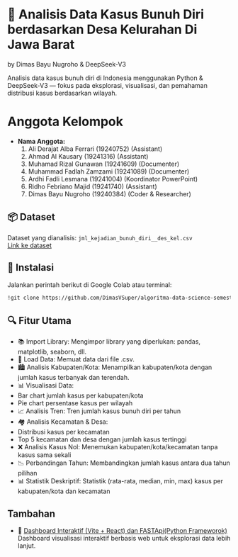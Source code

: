# 🧠 Analisis Data Kasus Bunuh Diri berdasarkan Desa Kelurahan Di Jawa Barat 

by Dimas Bayu Nugroho & DeepSeek-V3

Analisis data kasus bunuh diri di Indonesia menggunakan Python & DeepSeek-V3 — fokus pada eksplorasi, visualisasi, dan pemahaman distribusi kasus berdasarkan wilayah.

# Anggota Kelompok

- **Nama Anggota:**
  1. Ali Derajat Alba Ferrari (19240752) (Assistant)
  2. Ahmad Al Kausary (19241316) (Assistant)
  3. Muhamad Rizal Gunawan (19241609) (Documenter)
  4. Muhammad Fadlah Zamzami (19241089) (Documenter)
  5. Ardhi Fadli Lesmana (19241004) (Koordinator PowerPoint)
  6. Ridho Febriano Majid (19241740) (Assistant)
  7. Dimas Bayu Nugroho (19240384) (Coder & Researcher)


## 📦 Dataset

Dataset yang dianalisis: `jml_kejadian_bunuh_diri__des_kel.csv`  
[Link ke dataset](https://katalog.satudata.go.id/pl/dataset/jumlah-kejadian-bunuh-diri-berdasarkan-desa-kelurahan-di-jawa-barat)

## 🚀 Instalasi

Jalankan perintah berikut di Google Colab atau terminal:

```bash
!git clone https://github.com/DimasVSuper/algoritma-data-science-semester-1-project
```

## 🔍 Fitur Utama
- 📚 Import Library: Mengimpor library yang diperlukan: pandas, matplotlib, seaborn, dll.
- 📂 Load Data: Memuat data dari file .csv.
- 🏙️ Analisis Kabupaten/Kota: Menampilkan kabupaten/kota dengan jumlah kasus terbanyak dan terendah.
- 📊 Visualisasi Data:
- Bar chart jumlah kasus per kabupaten/kota
- Pie chart persentase kasus per wilayah
- 📈 Analisis Tren: Tren jumlah kasus bunuh diri per tahun
- 🏘️ Analisis Kecamatan & Desa:
- Distribusi kasus per kecamatan
- Top 5 kecamatan dan desa dengan jumlah kasus tertinggi
- ❌ Analisis Kasus Nol: Menemukan kabupaten/kota/kecamatan tanpa kasus sama sekali
- 📉 Perbandingan Tahun: Membandingkan jumlah kasus antara dua tahun pilihan
- 📊 Statistik Deskriptif: Statistik (rata-rata, median, min, max) kasus per kabupaten/kota dan kecamatan

## Tambahan

- 🔗 [Dashboard Interaktif (Vite + React) dan FASTApi(Python Frameworok)](https://github.com/DimasVSuper/dashboard-projek-algoritma-data-science)  
  Dashboard visualisasi interaktif berbasis web untuk eksplorasi data lebih lanjut.
